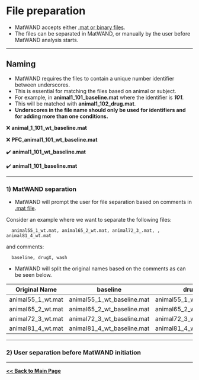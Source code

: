 # File preparation
- MatWAND accepts either [.mat or binary files](/Docs/Inputs.md). 
- The files can be separated in MatWAND, or manually by the user before MatWAND analysis starts.

---

## Naming
- MatWAND requires the files to contain a unique number identifier between underscores.
- This is essential for matching the files based on animal or subject. 
- For example, in **animal1\_101_baseline.mat** where the identifier is ***101***.
- This will be matched with  **animal1\_102_drug.mat**.
- **Underscores in the file name should only be used for identifiers and for adding more than one conditions.**

:x: **animal\_1_101_wt_baseline.mat**

:x: **PFC\_animal1_101_wt_baseline.mat**

:heavy_check_mark: **animal1\_101_wt_baseline.mat**

:heavy_check_mark: **animal1\_101_baseline.mat**

---

### 1) MatWAND separation
- MatWAND will prompt the user for file separation based on comments in [.mat file](/Docs/Inputs.md).

Consider an example where we want to separate the following files: 

      animal55_1_wt.mat, animal65_2_wt.mat, animal72_3_.mat, , animal81_4_wt.mat
      
and comments:
      
      baseline, drugX, wash
      
- MatWAND will split the original names based on the comments as can be seen below. 

| Original Name | baseline | drugX | wash |
| ------------- | -------- | ----- | ---- |
| animal55_1_wt.mat | animal55_1_wt_baseline.mat | animal55_1_wt_drugX.mat | animal55_1_wt_wash.mat |
| animal65_2_wt.mat | animal65_2_wt_baseline.mat | animal65_2_wt_drugX.mat | animal65_2_wt_wash.mat |
| animal72_3_wt.mat | animal72_3_wt_baseline.mat | animal72_3_wt_drugX.mat | animal72_3_wt_wash.mat |
| animal81_4_wt.mat | animal81_4_wt_baseline.mat | animal81_4_wt_drugX.mat | animal81_4_wt_wash.mat |
       
---

### 2) User separation before MatWAND initiation



---

**[<< Back to Main Page](/README.md)**
